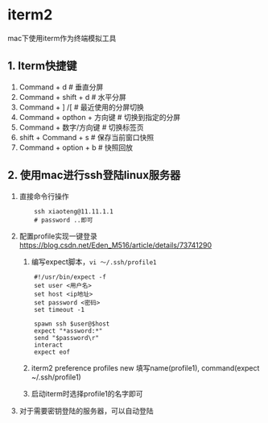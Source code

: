 # iterm2 
mac下使用iterm作为终端模拟工具

## 1. Iterm快捷键
1. Command + d  # 垂直分屏
2. Command + shift + d  # 水平分屏
3. Command + ] /[   # 最近使用的分屏切换
4. Command + opthon + 方向键    # 切换到指定的分屏
5. Command + 数字/方向键   # 切换标签页
6. shift + Command + s  # 保存当前窗口快照
7. Command + option + b # 快照回放 

## 2. 使用mac进行ssh登陆linux服务器
1. 直接命令行操作
    ```
        ssh xiaoteng@11.11.1.1
        # password ..即可
    ```
2. 配置profile实现一键登录
   https://blog.csdn.net/Eden_M516/article/details/73741290
   1. 编写expect脚本，`vi ～/.ssh/profile1` 
    ```
        #!/usr/bin/expect -f
        set user <用户名>
        set host <ip地址>
        set password <密码>
        set timeout -1

        spawn ssh $user@$host
        expect "*assword:*"
        send "$password\r"
        interact
        expect eof
    ```
   2.  iterm2 preference profiles new 
       填写name(profile1), command(expect ~/.ssh/profile1)

   3. 启动iterm时选择profile1的名字即可

3. 对于需要密钥登陆的服务器，可以自动登陆